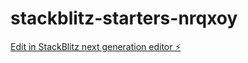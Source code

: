 # stackblitz-starters-nrqxoy

[Edit in StackBlitz next generation editor ⚡️](https://stackblitz.com/~/github.com/Mohanvasanth/stackblitz-starters-nrqxoy)